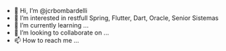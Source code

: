 - 👋 Hi, I’m @jcrbombardelli
- 👀 I’m interested in restfull Spring, Flutter, Dart, Oracle, Senior Sistemas 
- 🌱 I’m currently learning ...
- 💞️ I’m looking to collaborate on ...
- 📫 How to reach me ...

<!---
jcrbombardelli/jcrbombardelli is a ✨ special ✨ repository because its `README.md` (this file) appears on your GitHub profile.
You can click the Preview link to take a look at your changes.
--->
